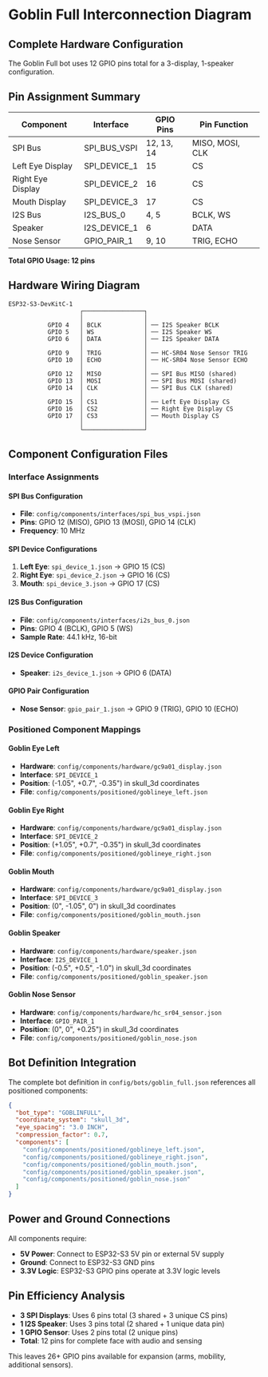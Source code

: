 # Goblin Full Interconnection Diagram

## Complete Hardware Configuration

The Goblin Full bot uses 12 GPIO pins total for a 3-display, 1-speaker configuration.

## Pin Assignment Summary

| Component | Interface | GPIO Pins | Pin Function |
|-----------|-----------|-----------|--------------|
| SPI Bus | SPI_BUS_VSPI | 12, 13, 14 | MISO, MOSI, CLK |
| Left Eye Display | SPI_DEVICE_1 | 15 | CS |
| Right Eye Display | SPI_DEVICE_2 | 16 | CS |
| Mouth Display | SPI_DEVICE_3 | 17 | CS |
| I2S Bus | I2S_BUS_0 | 4, 5 | BCLK, WS |
| Speaker | I2S_DEVICE_1 | 6 | DATA |
| Nose Sensor | GPIO_PAIR_1 | 9, 10 | TRIG, ECHO |

**Total GPIO Usage: 12 pins**

## Hardware Wiring Diagram

```
ESP32-S3-DevKitC-1
                    ┌─────────────────┐
                    │                 │
           GPIO 4   │ BCLK            │ ── I2S Speaker BCLK
           GPIO 5   │ WS              │ ── I2S Speaker WS  
           GPIO 6   │ DATA            │ ── I2S Speaker DATA
                    │                 │
           GPIO 9   │ TRIG            │ ── HC-SR04 Nose Sensor TRIG
           GPIO 10  │ ECHO            │ ── HC-SR04 Nose Sensor ECHO
                    │                 │
           GPIO 12  │ MISO            │ ── SPI Bus MISO (shared)
           GPIO 13  │ MOSI            │ ── SPI Bus MOSI (shared)  
           GPIO 14  │ CLK             │ ── SPI Bus CLK (shared)
                    │                 │
           GPIO 15  │ CS1             │ ── Left Eye Display CS
           GPIO 16  │ CS2             │ ── Right Eye Display CS
           GPIO 17  │ CS3             │ ── Mouth Display CS
                    │                 │
                    └─────────────────┘
```

## Component Configuration Files

### Interface Assignments

#### SPI Bus Configuration
- **File**: `config/components/interfaces/spi_bus_vspi.json`
- **Pins**: GPIO 12 (MISO), GPIO 13 (MOSI), GPIO 14 (CLK)
- **Frequency**: 10 MHz

#### SPI Device Configurations
1. **Left Eye**: `spi_device_1.json` → GPIO 15 (CS)
2. **Right Eye**: `spi_device_2.json` → GPIO 16 (CS)  
3. **Mouth**: `spi_device_3.json` → GPIO 17 (CS)

#### I2S Bus Configuration
- **File**: `config/components/interfaces/i2s_bus_0.json`
- **Pins**: GPIO 4 (BCLK), GPIO 5 (WS)
- **Sample Rate**: 44.1 kHz, 16-bit

#### I2S Device Configuration
- **Speaker**: `i2s_device_1.json` → GPIO 6 (DATA)

#### GPIO Pair Configuration
- **Nose Sensor**: `gpio_pair_1.json` → GPIO 9 (TRIG), GPIO 10 (ECHO)

### Positioned Component Mappings

#### Goblin Eye Left
- **Hardware**: `config/components/hardware/gc9a01_display.json`
- **Interface**: `SPI_DEVICE_1` 
- **Position**: (-1.05", +0.7", -0.35") in skull_3d coordinates
- **File**: `config/components/positioned/goblineye_left.json`

#### Goblin Eye Right  
- **Hardware**: `config/components/hardware/gc9a01_display.json`
- **Interface**: `SPI_DEVICE_2`
- **Position**: (+1.05", +0.7", -0.35") in skull_3d coordinates
- **File**: `config/components/positioned/goblineye_right.json`

#### Goblin Mouth
- **Hardware**: `config/components/hardware/gc9a01_display.json` 
- **Interface**: `SPI_DEVICE_3`
- **Position**: (0", -1.05", 0") in skull_3d coordinates
- **File**: `config/components/positioned/goblin_mouth.json`

#### Goblin Speaker
- **Hardware**: `config/components/hardware/speaker.json`
- **Interface**: `I2S_DEVICE_1`
- **Position**: (-0.5", +0.5", -1.0") in skull_3d coordinates  
- **File**: `config/components/positioned/goblin_speaker.json`

#### Goblin Nose Sensor
- **Hardware**: `config/components/hardware/hc_sr04_sensor.json`
- **Interface**: `GPIO_PAIR_1`
- **Position**: (0", 0", +0.25") in skull_3d coordinates
- **File**: `config/components/positioned/goblin_nose.json`

## Bot Definition Integration

The complete bot definition in `config/bots/goblin_full.json` references all positioned components:

```json
{
  "bot_type": "GOBLINFULL",
  "coordinate_system": "skull_3d", 
  "eye_spacing": "3.0 INCH",
  "compression_factor": 0.7,
  "components": [
    "config/components/positioned/goblineye_left.json",
    "config/components/positioned/goblineye_right.json", 
    "config/components/positioned/goblin_mouth.json",
    "config/components/positioned/goblin_speaker.json",
    "config/components/positioned/goblin_nose.json"
  ]
}
```

## Power and Ground Connections

All components require:
- **5V Power**: Connect to ESP32-S3 5V pin or external 5V supply
- **Ground**: Connect to ESP32-S3 GND pins
- **3.3V Logic**: ESP32-S3 GPIO pins operate at 3.3V logic levels

## Pin Efficiency Analysis

- **3 SPI Displays**: Uses 6 pins total (3 shared + 3 unique CS pins)
- **1 I2S Speaker**: Uses 3 pins total (2 shared + 1 unique data pin)  
- **1 GPIO Sensor**: Uses 2 pins total (2 unique pins)
- **Total**: 12 pins for complete face with audio and sensing

This leaves 26+ GPIO pins available for expansion (arms, mobility, additional sensors).